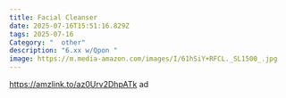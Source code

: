 ```yaml
---
title: Facial Cleanser
date: 2025-07-16T15:51:16.829Z
tags: 2025-07-16
Category: "  other"
description: "6.xx w/Qpon "
image: https://m.media-amazon.com/images/I/61hSiY+RFCL._SL1500_.jpg
---
```

https://amzlink.to/az0Urv2DhpATk ad